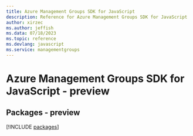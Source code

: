 ```yaml
---
title: Azure Management Groups SDK for JavaScript
description: Reference for Azure Management Groups SDK for JavaScript
author: xirzec
ms.author: jeffish
ms.data: 07/18/2023
ms.topic: reference
ms.devlang: javascript
ms.service: managementgroups
---
```

# Azure Management Groups SDK for JavaScript - preview
## Packages - preview
[!INCLUDE [packages](management-groups-index.md)]